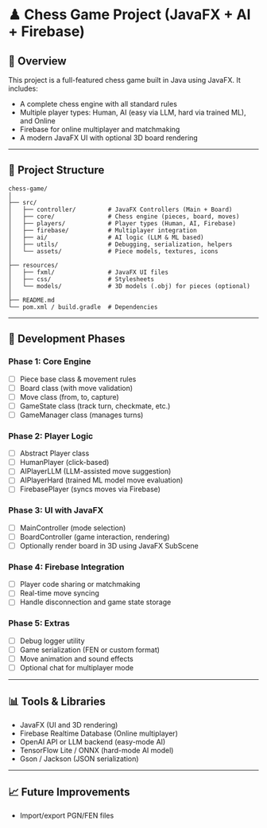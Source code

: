# ♟ Chess Game Project (JavaFX + AI + Firebase)

## 📌 Overview

This project is a full-featured chess game built in Java using JavaFX. It includes:

- A complete chess engine with all standard rules
- Multiple player types: Human, AI (easy via LLM, hard via trained ML), and Online
- Firebase for online multiplayer and matchmaking
- A modern JavaFX UI with optional 3D board rendering

---

## 📂 Project Structure

```plaintext
chess-game/
│
├── src/
│   ├── controller/         # JavaFX Controllers (Main + Board)
│   ├── core/               # Chess engine (pieces, board, moves)
│   ├── players/            # Player types (Human, AI, Firebase)
│   ├── firebase/           # Multiplayer integration
│   ├── ai/                 # AI logic (LLM & ML based)
│   ├── utils/              # Debugging, serialization, helpers
│   └── assets/             # Piece models, textures, icons
│
├── resources/
│   ├── fxml/               # JavaFX UI files
│   ├── css/                # Stylesheets
│   └── models/             # 3D models (.obj) for pieces (optional)
│
├── README.md
└── pom.xml / build.gradle  # Dependencies
```

---

## 🧠 Development Phases

### Phase 1: Core Engine

- [ ] Piece base class & movement rules
- [ ] Board class (with move validation)
- [ ] Move class (from, to, capture)
- [ ] GameState class (track turn, checkmate, etc.)
- [ ] GameManager class (manages turns)

### Phase 2: Player Logic

- [ ] Abstract Player class
- [ ] HumanPlayer (click-based)
- [ ] AIPlayerLLM (LLM-assisted move suggestion)
- [ ] AIPlayerHard (trained ML model move evaluation)
- [ ] FirebasePlayer (syncs moves via Firebase)

### Phase 3: UI with JavaFX

- [ ] MainController (mode selection)
- [ ] BoardController (game interaction, rendering)
- [ ] Optionally render board in 3D using JavaFX SubScene

### Phase 4: Firebase Integration

- [ ] Player code sharing or matchmaking
- [ ] Real-time move syncing
- [ ] Handle disconnection and game state storage

### Phase 5: Extras

- [ ] Debug logger utility
- [ ] Game serialization (FEN or custom format)
- [ ] Move animation and sound effects
- [ ] Optional chat for multiplayer mode

---

## 📊 Tools & Libraries

- JavaFX (UI and 3D rendering)
- Firebase Realtime Database (Online multiplayer)
- OpenAI API or LLM backend (easy-mode AI)
- TensorFlow Lite / ONNX (hard-mode AI model)
- Gson / Jackson (JSON serialization)

---

## 📈 Future Improvements
- Import/export PGN/FEN files

